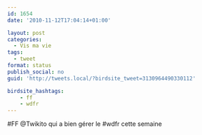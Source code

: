 ```yaml
---
id: 1654
date: '2010-11-12T17:04:14+01:00'

layout: post
categories:
  - Vis ma vie
tags:
  - tweet
format: status
publish_social: no
guid: 'http://tweets.local/?birdsite_tweet=3130964490330112'

birdsite_hashtags:
    - ff
    - wdfr
---
```


\#FF @Twikito qui a bien gérer le #wdfr cette semaine